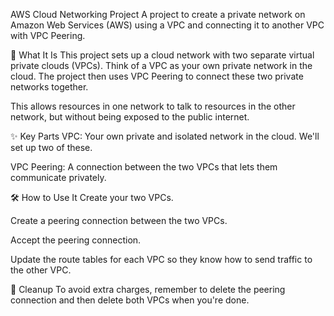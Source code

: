 AWS Cloud Networking Project
A project to create a private network on Amazon Web Services (AWS) using a VPC and connecting it to another VPC with VPC Peering.

🚀 What It Is
This project sets up a cloud network with two separate virtual private clouds (VPCs). Think of a VPC as your own private network in the cloud. The project then uses VPC Peering to connect these two private networks together.

This allows resources in one network to talk to resources in the other network, but without being exposed to the public internet.

✨ Key Parts
VPC: Your own private and isolated network in the cloud. We'll set up two of these.

VPC Peering: A connection between the two VPCs that lets them communicate privately.

🛠️ How to Use It
Create your two VPCs.

Create a peering connection between the two VPCs.

Accept the peering connection.

Update the route tables for each VPC so they know how to send traffic to the other VPC.

🧹 Cleanup
To avoid extra charges, remember to delete the peering connection and then delete both VPCs when you're done.
